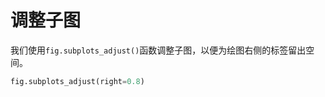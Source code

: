 # 调整子图

我们使用`fig.subplots_adjust()`函数调整子图，以便为绘图右侧的标签留出空间。

```python
fig.subplots_adjust(right=0.8)
```
